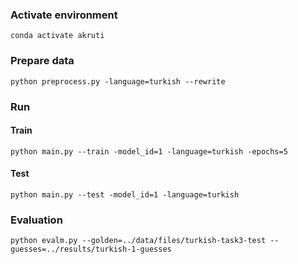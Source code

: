 ### Activate environment
```
conda activate akruti
```

### Prepare data
```
python preprocess.py -language=turkish --rewrite
```

### Run

#### Train
```
python main.py --train -model_id=1 -language=turkish -epochs=5
```

#### Test
```
python main.py --test -model_id=1 -language=turkish
```

### Evaluation
```
python evalm.py --golden=../data/files/turkish-task3-test --guesses=../results/turkish-1-guesses
```
